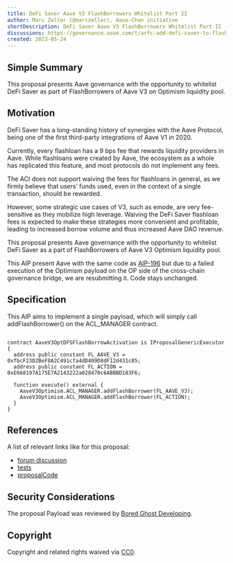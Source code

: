 ```yaml
---
title: DeFi Saver Aave V3 FlashBorrowers Whitelist Part II
author: Marc Zeller (@marczeller), Aave-Chan initiative
shortDescription: DeFi Saver Aave V3 FlashBorrowers Whitelist Part II
discussions: https://governance.aave.com/t/arfc-add-defi-saver-to-flashborrowers-on-aave-v3/12410
created: 2023-05-24
---
```


## Simple Summary
This proposal presents Aave governance with the opportunity to whitelist DeFi Saver as part of FlashBorrowers of Aave V3 on Optimism liquidity pool.

## Motivation
DeFi Saver has a long-standing history of synergies with the Aave Protocol, being one of the first third-party integrations of Aave V1 in 2020.

Currently, every flashloan has a 9 bps fee that rewards liquidity providers in Aave. While flashloans were created by Aave, the ecosystem as a whole has replicated this feature, and most protocols do not implement any fees.

The ACI does not support waiving the fees for flashloans in general, as we firmly believe that users’ funds used, even in the context of a single transaction, should be rewarded.

However, some strategic use cases of V3, such as emode, are very fee-sensitive as they mobilize high leverage. Waiving the DeFi Saver flashloan fees is expected to make these strategies more convenient and profitable, leading to increased borrow volume and thus increased Aave DAO revenue.

This proposal presents Aave governance with the opportunity to whitelist DeFi Saver as a part of FlashBorrowers of Aave V3 Optimism liquidity pool.

This AIP present Aave with the same code as [AIP-196](https://app.aave.com/governance/proposal/196/) but due to  a failed execution of the Optimism payload on the OP side of the cross-chain governance bridge, we are resubmitting it.
Code stays unchanged.

## Specification

This AIP aims to implement a single payload, which will simply call addFlashBorrower() on the ACL_MANAGER contract.

```solidity

contract AaveV3OptDFSFlashBorrowActivation is IProposalGenericExecutor {
  address public constant FL_AAVE_V3 = 0xfbcF23D2BeF8A2C491cfa4dD409D8dF12d431c85;
  address public constant FL_ACTION = 0xE668197A175E7A2143222a028470c6ABBBD183F6;

  function execute() external {
    AaveV3Optimism.ACL_MANAGER.addFlashBorrower(FL_AAVE_V3);
    AaveV3Optimism.ACL_MANAGER.addFlashBorrower(FL_ACTION);
  }
}
```

## References

A list of relevant links like for this proposal:

- [forum discussion](https://governance.aave.com/t/arfc-add-defi-saver-to-flashborrowers-on-aave-v3/12410)
- [tests](https://github.com/bgd-labs/aave-v3-crosschain-listing-template/blob/main/src/AaveV3DFSFlashBorrow_20230403/AaveV3ETHDFSFlashBorrowActivation_20230403_test.t.sol)
- [proposalCode](https://github.com/bgd-labs/aave-v3-crosschain-listing-template/blob/main/src/AaveV3DFSFlashBorrow_20230524/AaveV3DFSFlashBorrow_20230524.sol)

## Security Considerations

The proposal Payload was reviewed by [Bored Ghost Developing](https://bgdlabs.com/).

## Copyright

Copyright and related rights waived via [CC0](https://creativecommons.org/publicdomain/zero/1.0/).
